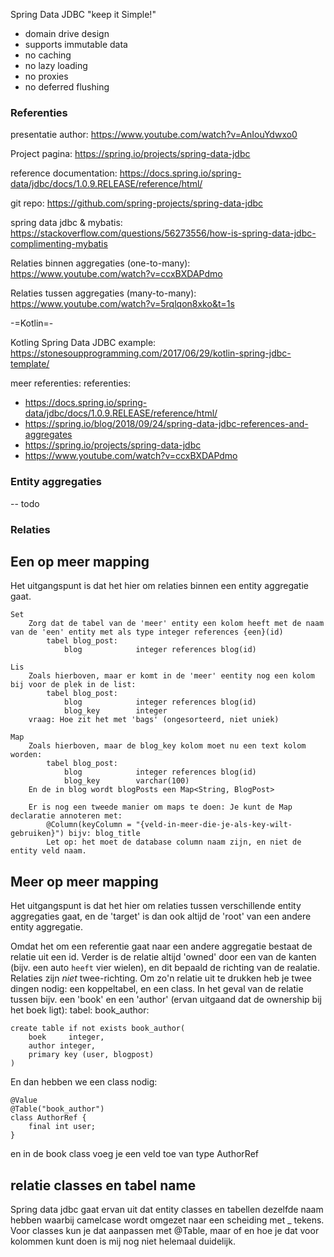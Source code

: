 Spring Data JDBC
"keep it Simple!"
- domain drive design
- supports immutable data
- no caching
- no lazy loading
- no proxies
- no deferred flushing	

### Referenties

presentatie author:
https://www.youtube.com/watch?v=AnIouYdwxo0

Project pagina: 
https://spring.io/projects/spring-data-jdbc

reference documentation:
https://docs.spring.io/spring-data/jdbc/docs/1.0.9.RELEASE/reference/html/

git repo:
https://github.com/spring-projects/spring-data-jdbc


spring data jdbc & mybatis:
https://stackoverflow.com/questions/56273556/how-is-spring-data-jdbc-complimenting-mybatis


Relaties binnen aggregaties (one-to-many):
https://www.youtube.com/watch?v=ccxBXDAPdmo

Relaties tussen aggregaties (many-to-many):
https://www.youtube.com/watch?v=5rqlqon8xko&t=1s

-=Kotlin=-

Kotling Spring Data JDBC example:
https://stonesoupprogramming.com/2017/06/29/kotlin-spring-jdbc-template/

meer referenties:
referenties:
- https://docs.spring.io/spring-data/jdbc/docs/1.0.9.RELEASE/reference/html/
- https://spring.io/blog/2018/09/24/spring-data-jdbc-references-and-aggregates
- https://spring.io/projects/spring-data-jdbc
- https://www.youtube.com/watch?v=ccxBXDAPdmo
### Entity aggregaties
-- todo

### Relaties

## Een op meer mapping
Het uitgangspunt is dat het hier om relaties binnen een entity aggregatie gaat. 

	Set
		Zorg dat de tabel van de 'meer' entity een kolom heeft met de naam van de 'een' entity met als type integer references {een}(id)
			tabel blog_post:
				blog   			integer references blog(id)

	Lis
		Zoals hierboven, maar er komt in de 'meer' eentity nog een kolom bij voor de plek in de list:
			tabel blog_post:
				blog   			integer references blog(id)
				blog_key 		integer
        vraag: Hoe zit het met 'bags' (ongesorteerd, niet uniek)

	Map
		Zoals hierboven, maar de blog_key kolom moet nu een text kolom worden:
			tabel blog_post:
				blog   			integer references blog(id)
				blog_key 		varchar(100)
		En de in blog wordt blogPosts een Map<String, BlogPost>

		Er is nog een tweede manier om maps te doen: Je kunt de Map declaratie annoteren met:
			@Column(keyColumn = "{veld-in-meer-die-je-als-key-wilt-gebruiken}") bijv: blog_title
			Let op: het moet de database column naam zijn, en niet de entity veld naam.

## Meer op meer mapping
Het uitgangspunt is dat het hier om relaties tussen verschillende entity aggregaties gaat, en de 'target' is dan
ook altijd de 'root' van een andere entity aggregatie.

Omdat het om een referentie gaat naar een andere aggregatie bestaat de relatie uit een id. Verder is de relatie altijd
'owned' door een van de kanten (bijv. een auto `heeft` vier wielen), en dit bepaald de richting van de realatie. Relaties 
zijn *niet* twee-richting. 
Om zo'n relatie uit te drukken heb je twee dingen nodig: een koppeltabel, en een class. In het geval van de relatie
tussen bijv. een 'book' en een 'author' (ervan uitgaand dat de ownership bij het boek ligt):
tabel: book_author:
```
create table if not exists book_author(
    boek     integer,
    author integer,
    primary key (user, blogpost)
)
```
En dan hebben we een class nodig:
```
@Value
@Table("book_author")
class AuthorRef {
    final int user;
}
```
en in de book class voeg je een veld toe van type AuthorRef 

## relatie classes en tabel name
Spring data jdbc gaat ervan uit dat entity classes en tabellen dezelfde naam hebben waarbij camelcase wordt omgezet
naar een scheiding met _ tekens. Voor classes kun je dat aanpassen met @Table, maar of en hoe je dat voor kolommen
kunt doen is mij nog niet helemaal duidelijk. 

